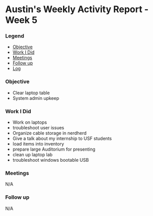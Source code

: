 # Austin's Weekly Activity Report - Week 5
### Legend
 - [Objective](#objective)
 - [Work I Did](#work-i-did)
 - [Meetings](#meetings)
 - [Follow up](#follow-up)
 - [Log](#log)

### Objective
 - Clear laptop table
 - System admin upkeep



### Work I Did
- Work on laptops
- troubleshoot user issues
- Organize cable storage in nerdherd
- Give a talk about my internship to USF students
- load items into inventory
- prepare large Auditorium for presenting
- clean up laptop lab
- troubleshoot windows bootable USB


### Meetings
N/A
### Follow up
N/A

